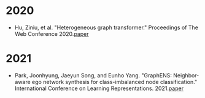 # 2020
-  Hu, Ziniu, et al. "Heterogeneous graph transformer." Proceedings of The Web Conference 2020.[paper](https://dl.acm.org/doi/pdf/10.1145/3366423.3380027)

# 2021
- Park, Joonhyung, Jaeyun Song, and Eunho Yang. "GraphENS: Neighbor-aware ego network synthesis for class-imbalanced node classification." International Conference on Learning Representations. 2021.[paper](https://openreview.net/forum?id=MXEl7i-iru)
